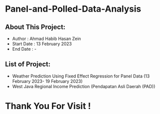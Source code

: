 # Panel-and-Polled-Data-Analysis
## About This Project:
- Author      : Ahmad Habib Hasan Zein
- Start Date  : 13 February 2023
- End Date    : -

## List of Project:
- Weather Prediction Using Fixed Effect Regression for Panel Data (13 February 2023- 19 February 2023)
- West Java Regional Income Prediction (Pendapatan Asli Daerah (PAD))

# Thank You For Visit !
